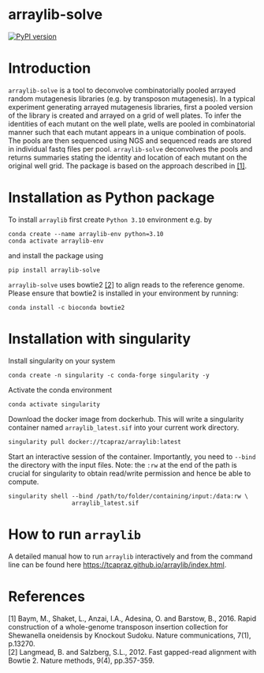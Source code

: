 # arraylib-solve

[![PyPI version](https://badge.fury.io/py/arraylib-solve.svg)](https://badge.fury.io/py/arraylib-solve)

# Introduction

`arraylib-solve` is a tool to deconvolve combinatorially pooled arrayed random mutagenesis libraries (e.g. by transposon mutagenesis). In a typical experiment generating arrayed mutagenesis libraries, first a pooled version of the library is created and arrayed on a grid of well plates. To infer the identities of each mutant on the well plate, wells are pooled in combinatorial manner such that each mutant appears in a unique combination of pools. The pools are then sequenced using NGS and sequenced reads are stored in individual fastq files per pool. `arraylib-solve` deconvolves the pools and returns summaries stating the identity and location of each mutant on the original well grid. The package is based on the approach described in [[1]](#1).

# Installation as Python package

To install `arraylib` first create `Python 3.10` environment e.g. by

```
conda create --name arraylib-env python=3.10
conda activate arraylib-env
```

and install the package using 

```
pip install arraylib-solve
```

`arraylib-solve` uses bowtie2 [[2]](#2) to align reads to the reference genome. Please ensure that bowtie2 is installed in your environment by running:

```
conda install -c bioconda bowtie2
```

# Installation with singularity

Install singularity on your system 

```
conda create -n singularity -c conda-forge singularity -y
```

Activate the conda environment
```
conda activate singularity
```

Download the docker image from dockerhub. This will write a singularity container named `arraylib_latest.sif` into your current work directory.
```
singularity pull docker://tcapraz/arraylib:latest

```

Start an interactive session of the container. Importantly, you need to `--bind` the directory with the input files. 
Note: the `:rw` at the end of the path is crucial for singularity to obtain read/write permission and hence be able to compute.
```
singularity shell --bind /path/to/folder/containing/input:/data:rw \
                  arraylib_latest.sif
```

# How to run `arraylib`

A detailed manual how to run `arraylib` interactively and from the command line can be found here https://tcapraz.github.io/arraylib/index.html.

# References
<a id="1">[1]</a> 
Baym, M., Shaket, L., Anzai, I.A., Adesina, O. and Barstow, B., 2016. Rapid construction of a whole-genome transposon insertion collection for Shewanella oneidensis by Knockout Sudoku. Nature communications, 7(1), p.13270.\
<a id="2">[2]</a> 
Langmead, B. and Salzberg, S.L., 2012. Fast gapped-read alignment with Bowtie 2. Nature methods, 9(4), pp.357-359.


